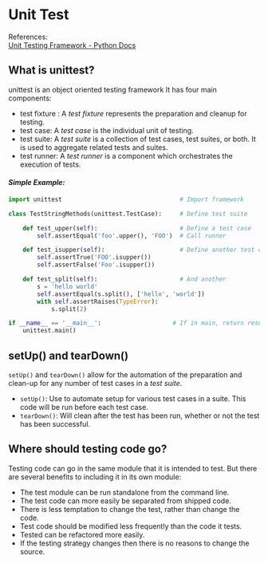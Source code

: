 # Unit Test

References:<br>
[Unit Testing Framework -  Python Docs](https://docs.python.org/3/library/unittest.html)

## What is unittest?
unittest is an object oriented testing framework
It has four main components:
 - test fixture : A _test fixture_ represents the preparation and cleanup for testing.
 - test case: A _test case_ is the individual unit of testing.
 - test suite: A _test suite_ is a collection of test cases, test suites, or both. It is used to aggregate related tests and suites.
 - test runner: A _test runner_ is a component which orchestrates the execution of tests.

#### _Simple Example:_
```Python
import unittest                                 # Import framework

class TestStringMethods(unittest.TestCase):     # Define test suite

    def test_upper(self):                       # Define a test case
        self.assertEqual('foo'.upper(), 'FOO')  # Call runner

    def test_isupper(self):                     # Define another test case
        self.assertTrue('FOO'.isupper())
        self.assertFalse('Foo'.isupper())

    def test_split(self):                       # And another
        s = 'hello world'
        self.assertEqual(s.split(), ['hello', 'world'])
        with self.assertRaises(TypeError):
            s.split(2)

if __name__ == '__main__':                    # If in main, return result of test
    unittest.main()
```

## setUp() and tearDown()
`setUp()` and `tearDown()` allow for the automation of the preparation and
clean-up for any number of test cases in a _test suite_.
- `setUp()`: Use to automate setup for various test cases in a suite. This code
will be run before each test case.
- `tearDown()`: Will clean after the test has been run, whether or not the test
has been successful.

## Where should testing code go?
Testing code can go in the same module that it is intended to test. But there
are several benefits to including it in its own module:
 - The test module can be run standalone from the command line.
 - The test code can more easily be separated from shipped code.
 - There is less temptation to change the test, rather than change the code.
 - Test code should be modified less frequently than the code it tests.
 - Tested can be refactored more easily.
 - If the testing strategy changes then there is no reasons to change the source.
